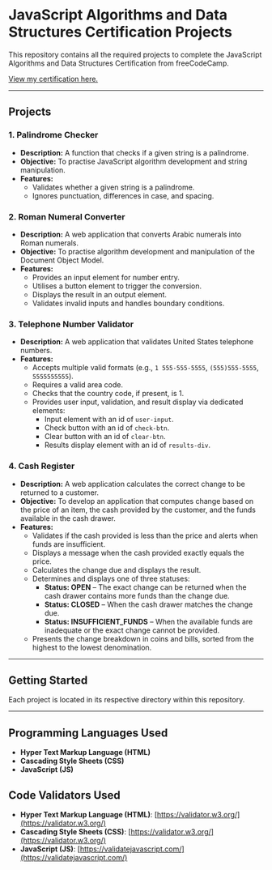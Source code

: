 # JavaScript Algorithms and Data Structures Certification Projects

This repository contains all the required projects to complete the JavaScript Algorithms and Data Structures Certification from freeCodeCamp.

[View my certification here.](https://www.freecodecamp.org/certification/-SirLancelot/javascript-algorithms-and-data-structures-v8)

--------------------------------------------------------------------------------------------------------------------------

## Projects

### 1. Palindrome Checker
- **Description:** A function that checks if a given string is a palindrome.
- **Objective:** To practise JavaScript algorithm development and string manipulation.
- **Features:**
  - Validates whether a given string is a palindrome.
  - Ignores punctuation, differences in case, and spacing.

### 2. Roman Numeral Converter
- **Description:** A web application that converts Arabic numerals into Roman numerals.
- **Objective:** To practise algorithm development and manipulation of the Document Object Model.
- **Features:**
  - Provides an input element for number entry.
  - Utilises a button element to trigger the conversion.
  - Displays the result in an output element.
  - Validates invalid inputs and handles boundary conditions.

### 3. Telephone Number Validator
- **Description:** A web application that validates United States telephone numbers.
- **Features:**
  - Accepts multiple valid formats (e.g., `1 555-555-5555`, `(555)555-5555`, `5555555555`).
  - Requires a valid area code.
  - Checks that the country code, if present, is 1.
  - Provides user input, validation, and result display via dedicated elements:
    - Input element with an id of `user-input`.
    - Check button with an id of `check-btn`.
    - Clear button with an id of `clear-btn`.
    - Results display element with an id of `results-div`.

### 4. Cash Register
- **Description:** A web application calculates the correct change to be returned to a customer.
- **Objective:** To develop an application that computes change based on the price of an item, the cash provided by the customer, and the funds available in the cash drawer.
- **Features:**
  - Validates if the cash provided is less than the price and alerts when funds are insufficient.
  - Displays a message when the cash provided exactly equals the price.
  - Calculates the change due and displays the result.
  - Determines and displays one of three statuses:
    - **Status: OPEN** – The exact change can be returned when the cash drawer contains more funds than the change due.
    - **Status: CLOSED** – When the cash drawer matches the change due.
    - **Status: INSUFFICIENT_FUNDS** – When the available funds are inadequate or the exact change cannot be provided.
  - Presents the change breakdown in coins and bills, sorted from the highest to the lowest denomination.

--------------------------------------------------------------------------------------------------------------------------

## Getting Started

Each project is located in its respective directory within this repository.

--------------------------------------------------------------------------------------------------------------------------

## Programming Languages Used

- **Hyper Text Markup Language (HTML)**  
- **Cascading Style Sheets (CSS)**  
- **JavaScript (JS)**


## Code Validators Used

- **Hyper Text Markup Language (HTML)**: [https://validator.w3.org/](https://validator.w3.org/)
- **Cascading Style Sheets (CSS)**: [https://validator.w3.org/](https://validator.w3.org/)
- **JavaScript (JS)**: [https://validatejavascript.com/](https://validatejavascript.com/)

